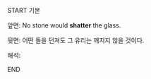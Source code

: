 START
기본

앞면:
No stone would **shatter** the glass.


뒷면:
어떤 돌을 던져도 그 유리는 깨지지 않을 것이다.


해석:
<!--ID: 1733133924649-->
END